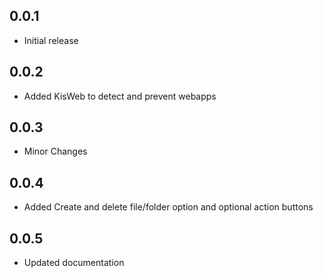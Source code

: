## 0.0.1
* Initial release

## 0.0.2
* Added KisWeb to detect and prevent webapps

## 0.0.3
* Minor Changes

## 0.0.4
* Added Create and delete file/folder option and optional action buttons

## 0.0.5
* Updated documentation